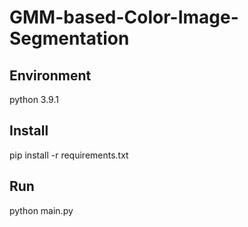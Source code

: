 # GMM-based-Color-Image-Segmentation
## Environment
python 3.9.1
## Install
pip install -r requirements.txt
## Run
python main.py